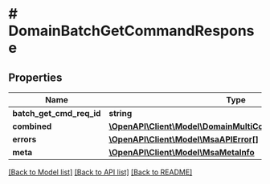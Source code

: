 # # DomainBatchGetCommandResponse

## Properties

Name | Type | Description | Notes
------------ | ------------- | ------------- | -------------
**batch_get_cmd_req_id** | **string** |  |
**combined** | [**\OpenAPI\Client\Model\DomainMultiCommandExecuteResponse**](DomainMultiCommandExecuteResponse.md) |  |
**errors** | [**\OpenAPI\Client\Model\MsaAPIError[]**](MsaAPIError.md) |  |
**meta** | [**\OpenAPI\Client\Model\MsaMetaInfo**](MsaMetaInfo.md) |  |

[[Back to Model list]](../../README.md#models) [[Back to API list]](../../README.md#endpoints) [[Back to README]](../../README.md)
